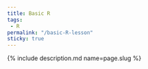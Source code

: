 ```yaml
---
title: Basic R
tags:
 - R
permalink: "/basic-R-lesson"
sticky: true
---
```

{% include description.md name=page.slug %}

